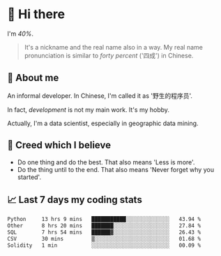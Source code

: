 # 👋 Hi there

I'm *40%*.

> It's a nickname and the real name also in a way.
> My real name pronunciation is similar to *forty percent* ('四成') in Chinese.

## :speech_balloon: About me

An informal developer. In Chinese, I'm called it as '野生的程序员'.

In fact, _development_ is not my main work. It's my hobby.

Actually, I'm a data scientist, especially in geographic data mining.

## :see_no_evil: Creed which I believe

- Do one thing and do the best. That also means 'Less is more'.
- Do the thing until to the end. That also means 'Never forget why you started'.

## :chart_with_upwards_trend: Last 7 days my coding stats

<!--START_SECTION:waka-->

```txt
Python     13 hrs 9 mins   ███████████░░░░░░░░░░░░░░   43.94 %
Other      8 hrs 20 mins   ███████░░░░░░░░░░░░░░░░░░   27.84 %
SQL        7 hrs 54 mins   ██████▓░░░░░░░░░░░░░░░░░░   26.43 %
CSV        30 mins         ▒░░░░░░░░░░░░░░░░░░░░░░░░   01.68 %
Solidity   1 min           ░░░░░░░░░░░░░░░░░░░░░░░░░   00.09 %
```

<!--END_SECTION:waka-->
